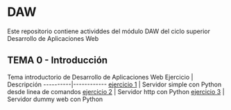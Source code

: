 # DAW
Este repositorio contiene actividdes del módulo DAW del ciclo superior Desarrollo de Aplicaciones Web

## TEMA 0 - Introducción
Tema introductorio de Desarrollo de Aplicaciones Web
Ejercicio | Descripción
----------|------------
[ejercicio 1](/tema0/ejercicio1.md) | Servidor simple con Python desde linea de comandos
[ejercicio 2](/tema0/ejercicio2.md) | Servidor http con Python
[ejercicio 3](/tema0/ejercicio3.md) | Servidor dummy web con Python
